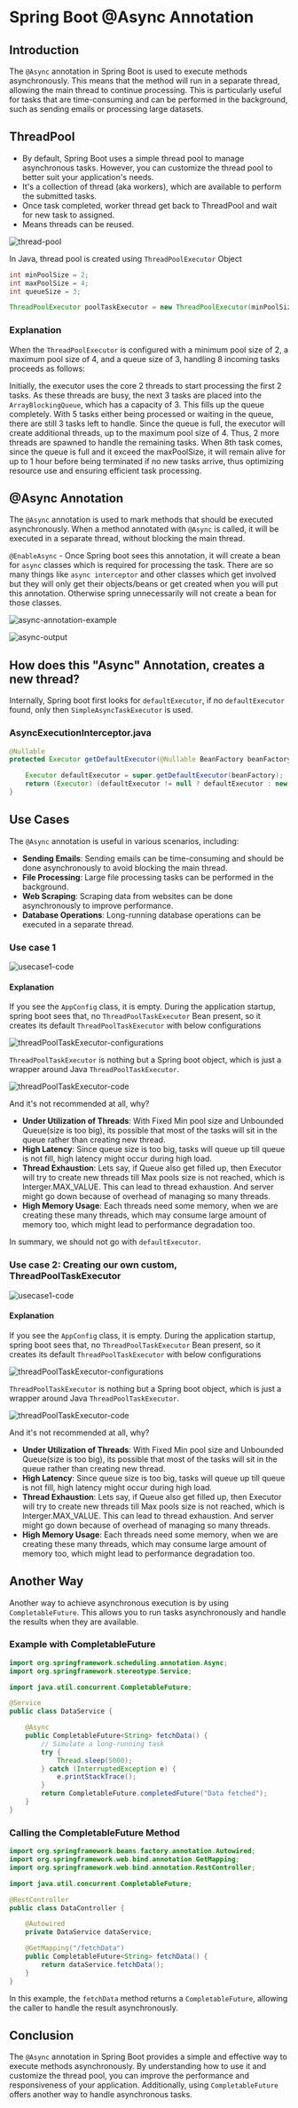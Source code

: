 # Spring Boot @Async Annotation

## Introduction
The `@Async` annotation in Spring Boot is used to execute methods asynchronously. This means that the method will run in a separate thread, allowing the main thread to continue processing. This is particularly useful for tasks that are time-consuming and can be performed in the background, such as sending emails or processing large datasets.

## ThreadPool
- By default, Spring Boot uses a simple thread pool to manage asynchronous tasks. However, you can customize the thread pool to better suit your application's needs.
- It's a collection of thread (aka workers), which are available to perform the submitted tasks.
- Once task completed, worker thread get back to ThreadPool and wait for new task to assigned.
- Means threads can be reused.

![thread-pool](https://github.com/DharaniDJ/spring-boot-daily-learnings/blob/assets/thread-pool.png)

In Java, thread pool is created using `ThreadPoolExecutor` Object

```Java
int minPoolSize = 2;
int maxPoolSize = 4;
int queueSize = 3;

ThreadPoolExecutor poolTaskExecutor = new ThreadPoolExecutor(minPoolSize, maxPoolSize, keepAliveTime=1, TimeUnit.Hours, new ArrayBlockingQueue<>(queueSize));
```

### Explanation
When the `ThreadPoolExecutor` is configured with a minimum pool size of 2, a maximum pool size of 4, and a queue size of 3, handling 8 incoming tasks proceeds as follows:

Initially, the executor uses the core 2 threads to start processing the first 2 tasks. As these threads are busy, the next 3 tasks are placed into the `ArrayBlockingQueue`, which has a capacity of 3. This fills up the queue completely. With 5 tasks either being processed or waiting in the queue, there are still 3 tasks left to handle. Since the queue is full, the executor will create additional threads, up to the maximum pool size of 4. Thus, 2 more threads are spawned to handle the remaining tasks. When 8th task comes, since the queue is full and it exceed the maxPoolSize, it will remain alive for up to 1 hour before being terminated if no new tasks arrive, thus optimizing resource use and ensuring efficient task processing.

## @Async Annotation
The `@Async` annotation is used to mark methods that should be executed asynchronously. When a method annotated with `@Async` is called, it will be executed in a separate thread, without blocking the main thread.

`@EnableAsync` - Once Spring boot sees this annotation, it will create a bean for `async` classes which is required for processing the task. There are so many things like `async interceptor` and other classes which get involved but they will only get their objects/beans or get created when you will put this annotation. Otherwise spring unnecessarily will not create a bean for those classes.

![async-annotation-example](https://github.com/DharaniDJ/spring-boot-daily-learnings/blob/assets/async-annotation-example.png)

![async-output](https://github.com/DharaniDJ/spring-boot-daily-learnings/blob/assets/async-output.png)

## How does this "Async" Annotation, creates a new thread?
Internally, Spring boot first looks for `defaultExecutor`, if no `defaultExecutor` found, only then `SimpleAsyncTaskExecutor` is used.

### AsyncExecutionInterceptor.java
```java
@Nullable
protected Executor getDefaultExecutor(@Nullable BeanFactory beanFactory) {

    Executor defaultExecutor = super.getDefaultExecutor(beanFactory);
    return (Executor) (defaultExecutor != null ? defaultExecutor : new SimpleAsyncTaskExecutor());
}
```

## Use Cases
The `@Async` annotation is useful in various scenarios, including:
- **Sending Emails**: Sending emails can be time-consuming and should be done asynchronously to avoid blocking the main thread.
- **File Processing**: Large file processing tasks can be performed in the background.
- **Web Scraping**: Scraping data from websites can be done asynchronously to improve performance.
- **Database Operations**: Long-running database operations can be executed in a separate thread.

### Use case 1

![usecase1-code](https://github.com/DharaniDJ/spring-boot-daily-learnings/blob/assets/usecase1-code.png)

#### Explanation
If you see the `AppConfig` class, it is empty. During the application startup, spring boot sees that, no `ThreadPoolTaskExecutor` Bean present, so it creates its default `ThreadPoolTaskExecutor` with below configurations

![threadPoolTaskExecutor-configurations](https://github.com/DharaniDJ/spring-boot-daily-learnings/blob/assets/threadPoolTaskExecutor-configurations.png)

`ThreadPoolTaskExecutor` is nothing but a Spring boot object, which is just a wrapper around Java `ThreadPoolTaskExecutor`.

![threadPoolTaskExecutor-code](https://github.com/DharaniDJ/spring-boot-daily-learnings/blob/assets/threadPoolTaskExecutor-code.png)

And it's not recommended at all, why?
- **Under Utilization of Threads**: With Fixed Min pool size and Unbounded Queue(size is too big), its possible that most of the tasks will sit in the queue rather than creating new thread.
- **High Latency**: Since queue size is too big, tasks will queue up till queue is not fill, high latency might occur during high load.
- **Thread Exhaustion**: Lets say, if Queue also get filled up, then Executor will try to create new threads till Max pools size is not reached, which is Interger.MAX_VALUE. This can lead to thread exhaustion. And server might go down because of overhead of managing so many threads.
- **High Memory Usage**: Each threads need some memory, when we are creating these many threads, which may consume large amount of memory too, which might lead to performance degradation too.

In summary, we should not go with `defaultExecutor`.

### Use case 2: Creating our own custom, ThreadPoolTaskExecutor

![usecase1-code](https://github.com/DharaniDJ/spring-boot-daily-learnings/blob/assets/usecase1-code.png)

#### Explanation
If you see the `AppConfig` class, it is empty. During the application startup, spring boot sees that, no `ThreadPoolTaskExecutor` Bean present, so it creates its default `ThreadPoolTaskExecutor` with below configurations

![threadPoolTaskExecutor-configurations](https://github.com/DharaniDJ/spring-boot-daily-learnings/blob/assets/threadPoolTaskExecutor-configurations.png)

`ThreadPoolTaskExecutor` is nothing but a Spring boot object, which is just a wrapper around Java `ThreadPoolTaskExecutor`.

![threadPoolTaskExecutor-code](https://github.com/DharaniDJ/spring-boot-daily-learnings/blob/assets/threadPoolTaskExecutor-code.png)

And it's not recommended at all, why?
- **Under Utilization of Threads**: With Fixed Min pool size and Unbounded Queue(size is too big), its possible that most of the tasks will sit in the queue rather than creating new thread.
- **High Latency**: Since queue size is too big, tasks will queue up till queue is not fill, high latency might occur during high load.
- **Thread Exhaustion**: Lets say, if Queue also get filled up, then Executor will try to create new threads till Max pools size is not reached, which is Interger.MAX_VALUE. This can lead to thread exhaustion. And server might go down because of overhead of managing so many threads.
- **High Memory Usage**: Each threads need some memory, when we are creating these many threads, which may consume large amount of memory too, which might lead to performance degradation too.

## Another Way
Another way to achieve asynchronous execution is by using `CompletableFuture`. This allows you to run tasks asynchronously and handle the results when they are available.

### Example with CompletableFuture
```java
import org.springframework.scheduling.annotation.Async;
import org.springframework.stereotype.Service;

import java.util.concurrent.CompletableFuture;

@Service
public class DataService {

    @Async
    public CompletableFuture<String> fetchData() {
        // Simulate a long-running task
        try {
            Thread.sleep(5000);
        } catch (InterruptedException e) {
            e.printStackTrace();
        }
        return CompletableFuture.completedFuture("Data fetched");
    }
}
```

### Calling the CompletableFuture Method
```java
import org.springframework.beans.factory.annotation.Autowired;
import org.springframework.web.bind.annotation.GetMapping;
import org.springframework.web.bind.annotation.RestController;

import java.util.concurrent.CompletableFuture;

@RestController
public class DataController {

    @Autowired
    private DataService dataService;

    @GetMapping("/fetchData")
    public CompletableFuture<String> fetchData() {
        return dataService.fetchData();
    }
}
```

In this example, the `fetchData` method returns a `CompletableFuture`, allowing the caller to handle the result asynchronously.

## Conclusion
The `@Async` annotation in Spring Boot provides a simple and effective way to execute methods asynchronously. By understanding how to use it and customize the thread pool, you can improve the performance and responsiveness of your application. Additionally, using `CompletableFuture` offers another way to handle asynchronous tasks.
